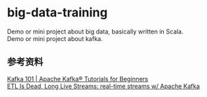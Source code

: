 # big-data-training
  
Demo or mini project about big data, basically written in Scala.  
Demo or mini project about kafka.  
  
## 参考资料
[Kafka 101 | Apache Kafka® Tutorials for Beginners](https://www.youtube.com/watch?v=b0BEl3ZKxxI&list=PLa7VYi0yPIH0KbnJQcMv5N9iW8HkZHztH&index=8)  
[ETL Is Dead, Long Live Streams: real-time streams w/ Apache Kafka](https://www.youtube.com/watch?v=I32hmY4diFY)  